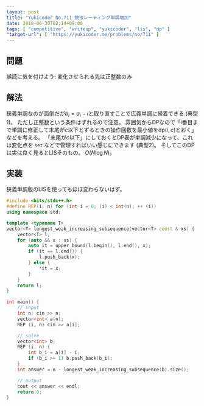```yaml
---
layout: post
title: "Yukicoder No.711 競技レーティング単調増加"
date: 2018-06-30T02:14+09:00
tags: [ "competitive", "writeup", "yukicoder", "lis", "dp" ]
"target-url": [ "https://yukicoder.me/problems/no/711" ]
---
```


## 問題

誤読に気を付けよう: 変化させられる先は正整数のみ

## 解法

狭義単調なのが面倒だが<span>$b_i = a_i - i$</span>と取り直すことで広義単調に帰着できる (典型1)。
ただし正整数という条件はずれるので注意。
雰囲気からDPなので「$i$番目まで単調に修正して末尾が$c$以下とするときの操作回数を最小値を$\mathrm{dp}(i, c)$とおく」などを考える。
「末尾が$c$以下」にしておくとDP表が単調減少になって、これは変化点を `set` などで管理すればいい感じにできます (典型2)。
そしてこのDPは実は良く見るとLISそのもの。
$O(N \log N)$。

## 実装

狭義単調版のLISを使ってもほぼ変わらないはず。

``` c++
#include <bits/stdc++.h>
#define REP(i, n) for (int i = 0; (i) < int(n); ++ (i))
using namespace std;

template <typename T>
vector<T> longest_weak_increasing_subsequence(vector<T> const & xs) {
    vector<T> l;
    for (auto && x : xs) {
        auto it = upper_bound(l.begin(), l.end(), x);
        if (it == l.end()) {
            l.push_back(x);
        } else {
            *it = x;
        }
    }
    return l;
}

int main() {
    // input
    int n; cin >> n;
    vector<int> a(n);
    REP (i, n) cin >> a[i];

    // solve
    vector<int> b;
    REP (i, n) {
        int b_i = a[i] - i;
        if (b_i >= 1) b.push_back(b_i);
    }
    int answer = n - longest_weak_increasing_subsequence(b).size();

    // output
    cout << answer << endl;
    return 0;
}
```
